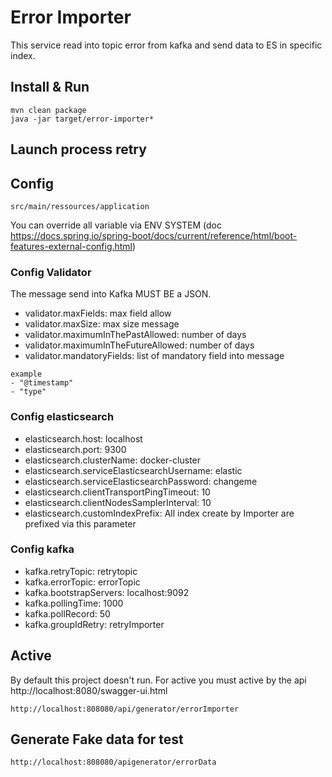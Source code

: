 # Error Importer

This service read into topic error from kafka and send data to ES in specific index. 

## Install & Run
```
mvn clean package
java -jar target/error-importer*
```

## Launch process retry

## Config
```
src/main/ressources/application
```

You can override all variable via ENV SYSTEM (doc https://docs.spring.io/spring-boot/docs/current/reference/html/boot-features-external-config.html)

### Config Validator

The message send into Kafka MUST BE a JSON.

* validator.maxFields: max field allow
* validator.maxSize: max size message
* validator.maximumInThePastAllowed: number of days
* validator.maximumInTheFutureAllowed: number of days
* validator.mandatoryFields: list of mandatory field into message
```
example
- "@timestamp"
- "type"
```

### Config elasticsearch

* elasticsearch.host: localhost
* elasticsearch.port: 9300
* elasticsearch.clusterName: docker-cluster
* elasticsearch.serviceElasticsearchUsername: elastic
* elasticsearch.serviceElasticsearchPassword: changeme
* elasticsearch.clientTransportPingTimeout: 10
* elasticsearch.clientNodesSamplerInterval: 10
* elasticsearch.customIndexPrefix: All index create by Importer are prefixed via this parameter

### Config kafka

* kafka.retryTopic: retrytopic
* kafka.errorTopic: errorTopic
* kafka.bootstrapServers: localhost:9092
* kafka.pollingTime: 1000
* kafka.pollRecord: 50
* kafka.groupIdRetry: retryImporter

## Active

By default this project doesn't run. For active you must active by the api http://localhost:8080/swagger-ui.html
```
http://localhost:808080/api/generator/errorImporter
```

## Generate Fake data for test
```
http://localhost:808080/apigenerator/errorData
```